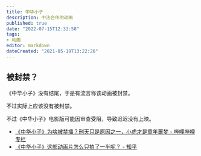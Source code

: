 ```yaml
---
title: 中华小子
description: 中法合作的动画
published: true
date: "2022-07-15T12:33:58"
tags:
- 动画 
editor: markdown
dateCreated: "2021-05-19T13:22:26"
---
```


## 被封禁？

《中华小子》没有结尾，于是有流言称该动画被封禁。

不过实际上应该没有被封禁。

不过《中华小子》电影版可能因审查受阻，导致迟迟没有上映。

+ [《中华小子》为啥被禁播？刑天只是原因之一，小虎才是童年噩梦 - 哔哩哔哩专栏](https://archive.is/pbrHV "https://www.bilibili.com/read/cv3821223/")
+ [《中华小子》这部动画片怎么只拍了一半呢？ - 知乎](https://web.archive.org/web/20210519035756/https://www.zhihu.com/question/27228886)